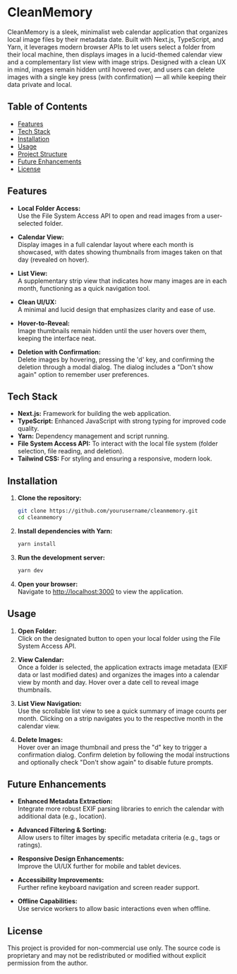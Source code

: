 # CleanMemory

CleanMemory is a sleek, minimalist web calendar application that organizes local image files by their metadata date. Built with Next.js, TypeScript, and Yarn, it leverages modern browser APIs to let users select a folder from their local machine, then displays images in a lucid-themed calendar view and a complementary list view with image strips. Designed with a clean UX in mind, images remain hidden until hovered over, and users can delete images with a single key press (with confirmation) — all while keeping their data private and local.

## Table of Contents

- [Features](#features)
- [Tech Stack](#tech-stack)
- [Installation](#installation)
- [Usage](#usage)
- [Project Structure](#project-structure)
- [Future Enhancements](#future-enhancements)
- [License](#license)

## Features

- **Local Folder Access:**  
  Use the File System Access API to open and read images from a user-selected folder.

- **Calendar View:**  
  Display images in a full calendar layout where each month is showcased, with dates showing thumbnails from images taken on that day (revealed on hover).

- **List View:**  
  A supplementary strip view that indicates how many images are in each month, functioning as a quick navigation tool.

- **Clean UI/UX:**  
  A minimal and lucid design that emphasizes clarity and ease of use.

- **Hover-to-Reveal:**  
  Image thumbnails remain hidden until the user hovers over them, keeping the interface neat.

- **Deletion with Confirmation:**  
  Delete images by hovering, pressing the 'd' key, and confirming the deletion through a modal dialog. The dialog includes a "Don't show again" option to remember user preferences.

## Tech Stack

- **Next.js:** Framework for building the web application.
- **TypeScript:** Enhanced JavaScript with strong typing for improved code quality.
- **Yarn:** Dependency management and script running.
- **File System Access API:** To interact with the local file system (folder selection, file reading, and deletion).
- **Tailwind CSS:** For styling and ensuring a responsive, modern look.

## Installation

1. **Clone the repository:**

   ```bash
   git clone https://github.com/yourusername/cleanmemory.git
   cd cleanmemory
   ```

2. **Install dependencies with Yarn:**

   ```bash
   yarn install
   ```

3. **Run the development server:**

   ```bash
   yarn dev
   ```

4. **Open your browser:**  
   Navigate to [http://localhost:3000](http://localhost:3000) to view the application.

## Usage

1. **Open Folder:**  
   Click on the designated button to open your local folder using the File System Access API.

2. **View Calendar:**  
   Once a folder is selected, the application extracts image metadata (EXIF data or last modified dates) and organizes the images into a calendar view by month and day. Hover over a date cell to reveal image thumbnails.

3. **List View Navigation:**  
   Use the scrollable list view to see a quick summary of image counts per month. Clicking on a strip navigates you to the respective month in the calendar view.

4. **Delete Images:**  
   Hover over an image thumbnail and press the "d" key to trigger a confirmation dialog. Confirm deletion by following the modal instructions and optionally check "Don't show again" to disable future prompts.

## Future Enhancements

- **Enhanced Metadata Extraction:**  
  Integrate more robust EXIF parsing libraries to enrich the calendar with additional data (e.g., location).

- **Advanced Filtering & Sorting:**  
  Allow users to filter images by specific metadata criteria (e.g., tags or ratings).

- **Responsive Design Enhancements:**  
  Improve the UI/UX further for mobile and tablet devices.

- **Accessibility Improvements:**  
  Further refine keyboard navigation and screen reader support.

- **Offline Capabilities:**  
  Use service workers to allow basic interactions even when offline.

## License

This project is provided for non-commercial use only. The source code is proprietary and may not be redistributed or modified without explicit permission from the author.
```